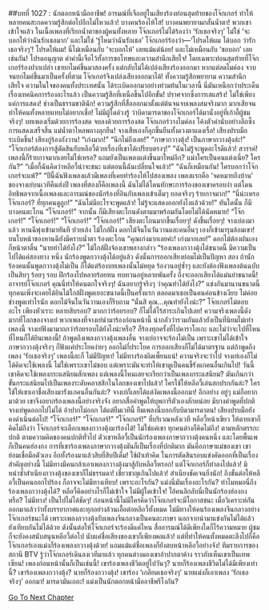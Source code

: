 ##บทที่ 1027 : นักตอกหน้ามืออาชีพ!
อารมณ์ที่เจืออยู่ในเสียงร้องท่อนสุดท้ายของโจ๊กเกอร์ ทำให้หลายคนสะกดความรู้สึกต่อไปอีกไม่ไหวแล้ว!
บางคนร้องไห้โฮ!
บางคนพยายามกลั้นน้ำตา!
พวกเขาเข้าใจแล้ว ในเนื้อเพลงที่เรียกน้ำตาของผู้คนทั้งหลาย โจ๊กเกอร์ไม่ได้ร้องว่า ‘รักเธอจริงๆ’ ไม่ใช่ ‘จะบอกให้ว่าฉันรักเธอมาก’ และไม่ใช่ ‘รู้ไหมว่าฉันรักเธอ’ โจ๊กเกอร์ร้องว่า—‘โปรดให้ผม ได้บอก ว่ารักเธอจริงๆ’!
โปรดให้ผม!
นี่ไม่เหมือนกับ ‘จะบอกให้’ เลยแม้แต่น้อย!
และไม่เหมือนกับ ‘ขอบอก’ เลยเช่นกัน!
โปรดอนุญาต คำคำนี้เจือไว้ทั้งการขอโทษและความสำนึกเสียใจ!
โดยเฉพาะท่อนสุดท้ายที่โจ๊กเกอร์ร้องปากเปล่า เขายกไมค์ขึ้นมาสองครั้ง แต่กลับไม่ได้เปล่งเสียงร้องออกมา หากแต่ลดไมค์ลง จวบจนยกไมค์ขึ้นมาเป็นครั้งที่สาม โจ๊กเกอร์จึงเปล่งเสียงออกมาได้! ทั้งความรู้สึกพยายาม ความสำนึกเสียใจ ความในใจของคนทั้งประเทศนั้น ได้ระเบิดออกมาอย่างท่วมท้นในเวลานี้ นี่มันเหนือกว่าประเด็นเรื่องเทคนิคการร้องอะไรแล้ว เป็นความรู้สึกที่เหนือขึ้นไปอีกขั้น!
ปราศจากซึ่งการเสแสร้ง!
ไม่ใช่เพียงแค่การแสดง!
ช่างเป็นธรรมชาตินัก!
ความรู้สึกที่สื่อออกมาตั้งแต่ต้นจนจบเพลงสมจริงมาก มากเสียจนทำให้คนทั้งหลายแทบไม่อยากเชื่อ! ไม่มีผู้ใดล่วงรู้ ว่าบิดามารดาของโจ๊กเกอร์ได้มานั่งอยู่ที่เก้าอี้ผู้ชมจริงๆ!
บทเพลงเริ่มด้วยการร้องสด จบลงด้วยการร้องสด
โจ๊กเกอร์วางไมค์ลง โค้งตัวคำนับอย่างลึกซึ้ง
การแสดงเสร็จสิ้น
แม่น้ำตาไหลพลางลุกยืน!
จางเสียเองก็ลุกขึ้นยืนทั้งดวงตาแดงเรื่อ!
เสียงปรบมือระเบิดขึ้น!
เสียงกู่ร้องกังวาน!
“เก่งมาก!”
“นึกไม่ถึงเลย!”
“ภาษากวางตุ้ง! เป็นภาษากวางตุ้งล่ะ!”
“โจ๊กเกอร์ต้องการสู้ตัดสินกับหลีอวี้ด้วยเรื่องที่เขาได้เปรียบตรงๆ!”
“ฉันไม่รู้จะพูดอะไรดีแล้ว! สวรรค์! เพลงนี้ก็ร้ายกาจมากเลยไม่ใช่เหรอ? แถมยังเป็นเพลงแต่งขึ้นมาใหม่อีก? แม่งใครเป็นคนแต่งเนี่ย? ใครกัน?”
“เมื่อกี้ฉันคิดว่าหลีอวี้น่าจะชนะ แต่ตอนนี้ฉันเปลี่ยนใจแล้ว!”
“ฉันก็เหมือนกัน! ใครบอกว่าโจ๊กเกอร์จะแพ้?”
“ปีนี้ฉันฟังเพลงแล้วมีเพลงที่เคยทำร้องไห้ไปสองเพลง เพลงแรกคือ ‘จดหมายถึงบ้าน’ ของจางเย่บนเวทีคืนส่งปี เพลงที่สองก็คือเพลงนี้ ฉันไม่ได้โดนทักษะการร้องของเขาครอบงำ แต่โดนอิทธิพลจากเนื้อเพลงและอารมณ์ของนักร้องที่อินกับเพลงเข้าเต็มๆ ยอดจริงๆ ร้ายกาจมาก!”
“นี่น่ะเหรอโจ๊กเกอร์? ที่ทุกคนดูถูก!”
“ฉันไม่มีอะไรจะพูดแล้ว! ไม่รู้จะแสดงออกยังไงแล้วด้วย!”
ทันใดนั้น ก็มีบางคนตะโกน “โจ๊กเกอร์!”
จากนั้น ก็มีเสียงตะโกนดังตามมาพร้อมกันโดยไม่ได้นัดหมาย!
“โจ๊กเกอร์!”
“โจ๊กเกอร์!”
“โจ๊กเกอร์!”
“โจ๊กเกอร์!”
เสียงตะโกนมากขึ้นเรื่อยๆ!
ดังขึ้นเรื่อยๆ!
จางเย่ลงมาแล้ว
หานฉีพุ่งเข้ามาทันที
ปวยเล้ง ไม้ใกล้ฝั่ง ดอกไม้จีนในวันวานและคนอื่นๆ เองก็เข้ามารุมล้อมเขา!
บนใบหน้าของหานฉียังมีคราบน้ำตา ร้องตะโกน “คุณเก่งมากเลยค่ะ! เก่งมากเลย!”
ดอกไม้ต้องฝนเองก็หน้าตาตื่น “นายทำได้ยังไง?”
ไม้ใกล้ฝั่งจ้องเขาพลางกล่าว “ร้องเพลงกวางตุ้งได้ขนาดนี้ มีความเป็นไปได้แค่สองทาง หนึ่ง นักร้องพูดกวางตุ้งได้อยู่แล้ว ดังนั้นการออกเสียงย่อมไม่เป็นปัญหา สอง ถ้านักร้องคนนั้นพูดกวางตุ้งไม่เป็น ก็ได้แต่ร้องบทเพลงนั้นไม่หยุด ร้องวนอยู่ซ้ำๆ และยังต้องฟังเพลงต้นฉบับเป็นสิบๆ ร้อยๆ รอบ ฝึกร้องไปหลายร้อยหน ทบทวนอยู่หลายพันครั้ง ถึงจะออกเสียงได้แม่นยำขนาดนี้! อาจารย์โจ๊กเกอร์ คุณนี่ทำให้คนตกใจจริงๆ! ฉันอยากรู้จริงๆ ว่าคุณทำได้ยังไง?”
แข่งกันมานานขนาดนี้ ทุกคนเพิ่งจะเคยได้ยินไม้ใกล้ฝั่งพูดเยอะขนาดนี้เป็นครั้งแรก ตลอดมาเธอเป็นคนค่อนข้างเงียบ ไม่ค่อยช่างพูดเท่าไรนัก
ดอกไม้จีนในวันวานเองก็รีบถาม “นั่นสิ คุณ...คุณทำยังไงน่ะ?”
โจ๊กเกอร์ไม่ตอบอะไร เพียงหัวเราะ
หลายสิบรอบ?
มากกว่าร้อยรอบ?
ก็ไม่ได้ไร้สาระเกินไปเลย!
ความจริงเพลงนี้ดังมากที่โลกของจางเย่ พวกเพลงที่จางเย่นำมาร้องก่อนหน้านี้ น่ากลัวว่ารวมกันแล้วยังเป็นที่นิยมไม่เท่าเพลงนี้ จางเย่ฟังมามากกว่าร้อยรอบได้ยังไงน่ะหรือ? ก็ร้องทุกครั้งที่ไปคาราโอเกะ และไม่ว่าจะไปที่ไหน ที่ไหนก็ได้ยินเพลงนี้! ถ้าพูดถึงเพลงกวางตุ้งเพลงอื่น จางเย่อาจจะร้องไม่เป็น เพราะเขาไม่ได้เข้าใจภาษากวางตุ้งจริงๆ ก็ฟังแค่ประโยคง่ายๆ ออกไม่กี่ประโยค การออกเสียงก็ไม่ได้มาตรฐาน แต่ถ้าพูดถึงเพลง ‘รักเธอจริงๆ’ เพลงนี้ละก็ ไม่มีปัญหา! ไม่มีทางร้องผิดเพี้ยนแน่!
ความจริงจะว่าไป จางเย่เองก็ไม่ได้คิดจะใช้เพลงนี้ ไม่ใช่เพราะเขาไม่ชอบ แต่เพราะมันจะทำให้เขาดูเป็นคนขี้รังแกคนอื่นเกินไป! วันนี้เขาคิดจะใช้เพลงกระแสนิยมสักเพลง แต่เพลงนี้ไหนเลยจะเรียกว่าเป็นเพลงกระแสนิยม? มันเกินกว่าขั้นกระแสนิยมไปเป็นเพลงระดับคลาสสิกในโลกของเขาไปแล้ว! ใครใช้ให้หลีอวี้เล่นสกปรกกันล่ะ? ใครใช้ให้เขาเอาชื่อเสียงมารังแกคนอื่นกันล่ะ? จางเย่ก็เลยได้แต่งัดเพลงนี้ออกมา! อีกอย่าง อยู่ๆ แม่ก็อยากมาด้วย เขาจึงอยากร้องเพลงนี้อย่างจริงจัง อยากสื่อคำพูดให้บุพการีตัวเองสักหน่อย มีบางคำพูดที่ปกติจางเย่พูดออกไปไม่ได้ อ้าปากไม่ออก ได้แต่ยืมเวทีนี้ ยืมเพลงนี้บอกกับบิดามารดาตน!
เสียงปรบมือยังคงดำเนินต่อไป!
“โจ๊กเกอร์!”
“โจ๊กเกอร์!”
“โจ๊กเกอร์!”
ที่บริเวณหลังเวที
หลีอวี้หน้าเขียว ให้ตายเขาก็คิดไม่ถึงว่า โจ๊กเกอร์จะเลือกเพลงกวางตุ้งมาร้องได้! ไม่ใช่แค่เขา ทุกคนต่างก็คิดไม่ถึง! ตามหลักตรรกะปกติ ตามความคิดของคนปกติทั่วไป ตัวเขาหลีอวี้เป็นนักร้องเพลงภาษากวางตุ้งคนหนึ่ง และโดยพื้นเพก็เป็นคนฮ่องกง การที่เขาร้องเพลงภาษากวางตุ้งมันก็เป็นเรื่องที่ปกติมาก มันคือภาษาแม่ของเขา เขาย่อมเชื่อมือตัวเอง อีกทั้งร้องมาแล้วสิบยี่สิบปีเต็ม! ใช้ฝ่าเท้าคิด ในการตัดสินรอบแข่งคัดออกที่เป็นเรื่องสำคัญอย่างนี้ ไม่มีทางมีคนกล้าเอาเพลงกวางตุ้งมาสู้กับหลีอวี้หรอก!
แต่โจ๊กเกอร์ก็ทำลงไปแล้ว!
มิหนำซ้ำสำเนียงกวางตุ้งของเขาก็ไม่ธรรมดา!
เชี่ยวชาญเกินไปแล้ว!
สำเนียงชัดเจนยิ่งนัก!
ถึงขั้นต่อให้หลีอวี้เป็นคนออกไปร้อง ก็อาจจะไม่มีทางเทียบ!
เพราะอะไรกัน?
แม่งนี่มันเรื่องอะไรกัน?
ทำไมหมอนี่ถึงร้องเพลงกวางตุ้งได้?
หลีอวี้คิดอย่างไรก็ไม่เข้าใจ ไม่มีผู้ใดเข้าใจ!
ไอ้คนลึกลับนี่เป็นนักร้องฮ่องกงหรือ? ไม่มีทาง! เป็นไปไม่ได้ชัดๆ!
ก่อนหน้านี้ไม่มีใครคิดว่าโจ๊กเกอร์จะมีโอกาสชนะ เมื่อวิเคราะห์กันออกมาแล้วว่าทั้งบรรยากาศและทุกอย่างล้วนเอื้อต่อหลีอวี้ทั้งหมด ไม่มีทางให้คนร้องเพลงจีนกลางอย่างโจ๊กเกอร์ชนะได้ เพราะเพลงกวางตุ้งกับเพลงจีนกลางเป็นคนละภาษา นอกจากนำมาแข่งกันไม่ได้แล้ว ยังเทียบกันไม่ได้ด้วย ดังนั้นต่อให้โจ๊กเกอร์จะร้องดีแค่ไหน สื่ออารมณ์ได้ดีเพียงใดก็ไร้ความหมาย ผู้ชมก็จะยังคงสนับสนุนหลีอวี้ต่อไป นับแค่ชื่อเสียงของเขาก็เพียงพอแล้ว!
แต่ที่ทำให้คนทั้งหมดตะลึงไปก็คือ โจ๊กเกอร์เองแม่งก็ร้องเพลงกวางตุ้งด้วย!
แถมแม้แต่ชื่อเพลงก็ยังตบหน้าหลีอวี้อย่างจัง!
ทีมรายการของสถานี BTV รู้ว่าโจ๊กเกอร์เดินลงเวทีมาแล้ว ทุกคนต่างมองเขาอ้าปากตาค้าง ราวกับเห็นเขาเป็นเทพเซียน!
เพลงก่อนหน้านั้นก็เป็นเช่นนี้!
เขาร้องเพลงชีวิตอยู่ไปวันๆ?
นายก็ร้องเพลงชีวิตไม่ได้มีเพียงเท่านี้?
เขาร้องเพลงกวางตุ้ง?
นายก็ร้องกวางตุ้ง!
เขาร้อง ‘เกลียดเธอจริงๆ’
นายแม่งก็เอาเพลง ‘รักเธอจริงๆ’ ออกมา!
มารดามันเถอะ!
แม่งเป็นนักตอกหน้ามืออาชีพรึไงกัน?


[Go To Next Chapter]( ./128.md)